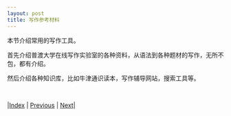 ```yaml
---
layout: post
title: 写作参考材料
---
```


本节介绍常用的写作工具。

首先介绍普渡大学在线写作实验室的各种资料，从语法到各种题材的写作，无所不包，都有介绍。

然后介绍各种知识库，比如牛津通识读本，写作辅导网站，搜索工具等。

<br/>

|[Index](../../) | [Previous](3-8-assign) | [Next](4-1-owl)|